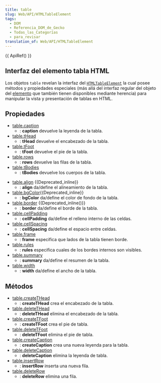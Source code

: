 ```yaml
---
title: table
slug: Web/API/HTMLTableElement
tags:
  - DOM
  - Referencia_DOM_de_Gecko
  - Todas_las_Categorías
  - para_revisar
translation_of: Web/API/HTMLTableElement
---
```


{{ ApiRef() }}

## Interfaz del elemento tabla HTML

Los objetos `table` revelan la interfaz del [`HTMLTableElement`](http://www.w3.org/TR/DOM-Level-2-HTML/html.html#ID-64060425) la cual posee métodos y propiedades especiales (más allá del interfaz regular del objeto del [elemento](/es/docs/DOM/element) que también tienen disponibles mediante herencia) para manipular la vista y presentación de tablas en HTML.

## Propiedades

- [table.caption](/es/docs/DOM/table.caption)
  - : **caption** devuelve la leyenda de la tabla.
- [table.tHead](/es/docs/DOM/table.tHead)
  - : **tHead** devuelve el encabezado de la tabla.
- [table.tFoot](/es/docs/DOM/table.tFoot)
  - : **tFoot** devuelve el pie de la tabla.
- [table.rows](/es/docs/DOM/table.rows)
  - : **rows** devuelve las filas de la tabla.
- [table.tBodies](/es/docs/DOM/table.tBodies)
  - : **tBodies** devuelve los cuerpos de la tabla.

<!---->

- [table.align](/es/docs/DOM/table.align) {{Deprecated_inline}}
  - : **align** da/define el alineamiento de la tabla.
- [table.bgColor](/es/docs/DOM/table.bgColor){{Deprecated_inline}}
  - : **bgColor** da/define el color de fondo de la tabla.
- [table.border](/es/docs/DOM/table.border) {{Deprecated_inline()}}
  - : **border** da/define el borde de la tabla.
- [table.cellPadding](/es/docs/DOM/table.cellPadding)
  - : **cellPadding** da/define el relleno interno de las celdas.
- [table.cellSpacing](/es/docs/DOM/table.cellSpacing)
  - : **cellSpacing** da/define el espacio entre celdas.
- [table.frame](/es/docs/DOM/table.frame)
  - : **frame** especifica que lados de la tabla tienen borde.
- [table.rules](/es/docs/DOM/table.rules)
  - : **rules** especifica cuales de los bordes internos son visibles.
- [table.summary](/es/docs/DOM/table.summary)
  - : **summary** da/define el resumen de la tabla.
- [table.width](/es/docs/DOM/table.width)
  - : **width** da/define el ancho de la tabla.

## Métodos

- [table.createTHead](/es/docs/DOM/table.createTHead)
  - : **createTHead** crea el encabezado de la tabla.
- [table.deleteTHead](/es/docs/DOM/table.deleteTHead)
  - : **deleteTHead** elimina el encabezado de la tabla.
- [table.createTFoot](/es/docs/DOM/table.createTFoot)
  - : **createTFoot** crea el pie de tabla.
- [table.deleteTFoot](/es/docs/DOM/table.deleteTFoot)
  - : **deleteTFoot** elimina el pie de tabla.
- [table.createCaption](/es/docs/DOM/table.createCaption)
  - : **createCaption** crea una nueva leyenda para la tabla.
- [table.deleteCaption](/es/docs/DOM/table.deleteCaption)
  - : **deleteCaption** elimina la leyenda de tabla.
- [table.insertRow](/es/docs/DOM/table.insertRow)
  - : **insertRow** inserta una nueva fila.
- [table.deleteRow](/es/docs/DOM/table.deleteRow)
  - : **deleteRow** elimina una fila.
